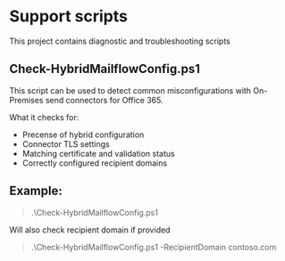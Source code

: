 # Support scripts
This project contains diagnostic and troubleshooting scripts

## Check-HybridMailflowConfig.ps1
This script can be used to detect common misconfigurations with On-Premises send connectors for Office 365.

What it checks for:
* Precense of hybrid configuration
* Connector TLS settings
* Matching certificate and validation status
* Correctly configured recipient domains

## Example:
> .\Check-HybridMailflowConfig.ps1

Will also check recipient domain if provided

> .\Check-HybridMailflowConfig.ps1 -RecipientDomain contoso.com